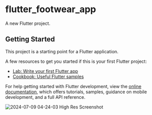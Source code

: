 # flutter_footwear_app

A new Flutter project.

## Getting Started

This project is a starting point for a Flutter application.

A few resources to get you started if this is your first Flutter project:

- [Lab: Write your first Flutter app](https://docs.flutter.dev/get-started/codelab)
- [Cookbook: Useful Flutter samples](https://docs.flutter.dev/cookbook)

For help getting started with Flutter development, view the
[online documentation](https://docs.flutter.dev/), which offers tutorials,
samples, guidance on mobile development, and a full API reference.


![2024-07-09 04-24-03 High Res Screenshot](https://github.com/shedrack-moses/Timbu-api-shop-app-/assets/168422376/8eba282b-290f-42fa-b83f-ba0751f07810)

